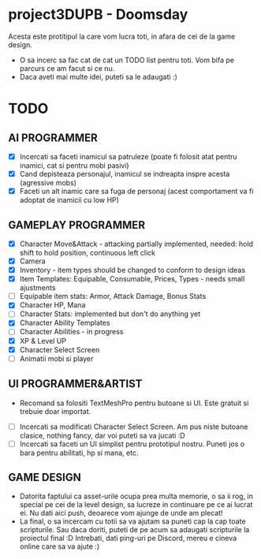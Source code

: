 # project3DUPB - Doomsday

Acesta este protitipul la care vom lucra toti, in afara de cei de la game design.

 * O sa incerc sa fac cat de cat un TODO list pentru toti. Vom bifa pe parcurs ce am facut si ce nu.
 * Daca aveti mai multe idei, puteti sa le adaugati :) 

# TODO

## AI PROGRAMMER
- [X] Incercati sa faceti inamicul sa patruleze (poate fi folosit atat pentru inamici, cat si pentru mobi pasivi)
- [X] Cand depisteaza personajul, inamicul se indreapta inspre acesta (agressive mobs)
- [X] Faceti un alt inamic care sa fuga de personaj (acest comportament va fi adoptat de inamicii cu low HP)

## GAMEPLAY PROGRAMMER
- [X] Character Move&Attack - attacking partially implemented, needed: hold shift to hold position, continuous left click
- [x] Camera
- [X] Inventory - item types should be changed to conform to design ideas
- [X] Item Templates: Equipable, Consumable, Prices, Types - needs small ajustments
- [ ] Equipable item stats: Armor, Attack Damage, Bonus Stats
- [X] Character HP, Mana
- [ ] Character Stats: implemented but don't do anything yet
- [X] Character Ability Templates
- [ ] Character Abilities - in progress
- [X] XP & Level UP
- [X] Character Select Screen
- [ ] Animatii mobi si player

## UI PROGRAMMER&ARTIST
 * Recomand sa folositi TextMeshPro pentru butoane si UI. Este gratuit si trebuie doar importat.
 - [ ] Incercati sa modificati Character Select Screen. Am pus niste butoane clasice, nothing fancy, dar voi puteti sa va jucati :D
 - [ ] Incercati sa faceti un UI simplist pentru prototipul nostru. Puneti jos o bara pentru abilitati, hp si mana, etc.

## GAME DESIGN
 * Datorita faptului ca asset-urile ocupa prea multa memorie, o sa ii rog, in special pe cei de la level design, sa lucreze in continuare pe ce ai lucrat ei. Nu dati aici push, deoarece vom ajunge de unde am plecat!
 * La final, o sa incercam cu totii sa va ajutam sa puneti cap la cap toate scripturile. Sau daca doriti, puteti de pe acum sa adaugati scripturile la proiectul final :D Intrebati, dati ping-uri pe Discord, mereu e cineva online care sa va ajute :)
